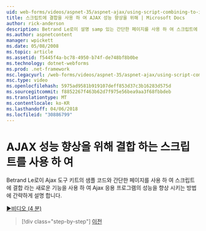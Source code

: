 ```yaml
---
uid: web-forms/videos/aspnet-35/aspnet-ajax/using-script-combining-to-improve-ajax-performance
title: 스크립트에 결합을 사용 하 여 AJAX 성능 향상을 위해 | Microsoft Docs
author: rick-anderson
description: Betrand Le로이 설명 samp 있는 간단한 페이지를 사용 하 여 스크립트에 결합 라는 새로운 기능을 사용 하 여 Ajax 응용 프로그램의 성능을 향상 시키는 방법...
ms.author: aspnetcontent
manager: wpickett
ms.date: 05/08/2008
ms.topic: article
ms.assetid: f5445f4a-bc78-4950-b74f-de748bf8b0be
ms.technology: dotnet-webforms
ms.prod: .net-framework
msc.legacyurl: /web-forms/videos/aspnet-35/aspnet-ajax/using-script-combining-to-improve-ajax-performance
msc.type: video
ms.openlocfilehash: 5975ad9581b919107deff853d37c3b16283d575d
ms.sourcegitcommit: f8852267f463b62d7f975e56bea9aa3f68fbbdeb
ms.translationtype: MT
ms.contentlocale: ko-KR
ms.lasthandoff: 04/06/2018
ms.locfileid: "30886799"
---
```

<a name="using-script-combining-to-improve-ajax-performance"></a>AJAX 성능 향상을 위해 결합 하는 스크립트를 사용 하 여
====================
Betrand Le로이 Ajax 도구 키트의 샘플 코드와 간단한 페이지를 사용 하 여 스크립트에 결합 라는 새로운 기능을 사용 하 여 Ajax 응용 프로그램의 성능을 향상 시키는 방법에 간략하게 설명 합니다.

[&#9654;비디오 (4 분)](https://channel9.msdn.com/Blogs/ASP-NET-Site-Videos/using-script-combining-to-improve-ajax-performance)

> [!div class="step-by-step"]
> [이전](introduction-to-aspnet-ajax-history.md)
